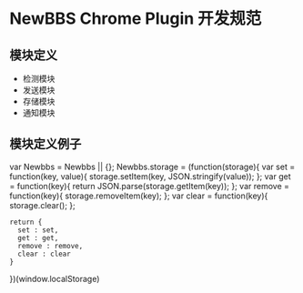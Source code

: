 NewBBS Chrome Plugin 开发规范
=============================

模块定义
-----------------------------
* 检测模块
* 发送模块
* 存储模块
* 通知模块

模块定义例子
-----------------------------
  var Newbbs = Newbbs || {};
  Newbbs.storage = (function(storage){
    var set = function(key, value){
      storage.setItem(key, JSON.stringify(value));
    };
    var get = function(key){
      return JSON.parse(storage.getItem(key));
    };
    var remove = function(key){
      storage.removeItem(key);
    };
    var clear = function(key){
      storage.clear();
    };

    return {
      set : set,
      get : get,
      remove : remove,
      clear : clear
    }
  })(window.localStorage)

